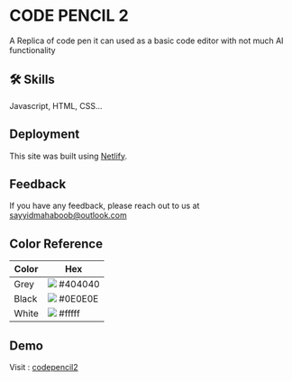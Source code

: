 
# CODE PENCIL 2

A Replica of code pen it can used  as a basic code editor with not much AI functionality

## 🛠 Skills
Javascript, HTML, CSS...

## Deployment

This site was built using [Netlify](https://www.netlify.com/).
 
## Feedback

If you have any feedback, please reach out to us at sayyidmahaboob@outlook.com

## Color Reference

| Color             | Hex                                                                |
| ----------------- | ------------------------------------------------------------------ |
| Grey | ![](https://via.placeholder.com/10/0a192f?text=+) #404040 |
| Black| ![](https://via.placeholder.com/10/f8f8f8?text=+) #0E0E0E |
| White | ![](https://via.placeholder.com/10/00b48a?text=+) #fffff |



## Demo

Visit : [codepencil2](https://codepencil2.netlify.app/)





